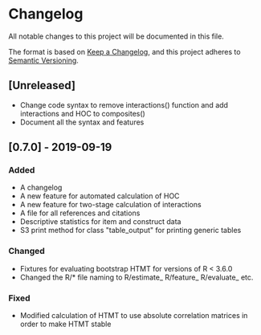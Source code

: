 # Changelog
All notable changes to this project will be documented in this file.

The format is based on [Keep a Changelog](https://keepachangelog.com/en/1.0.0/),
and this project adheres to [Semantic Versioning](https://semver.org/spec/v2.0.0.html).

## [Unreleased]
- Change code syntax to remove interactions() function and add interactions and HOC to composites()
- Document all the syntax and features

## [0.7.0] - 2019-09-19
### Added
- A changelog
- A new feature for automated calculation of HOC
- A new feature for two-stage calculation of interactions
- A file for all references and citations
- Descriptive statistics for item and construct data
- S3 print method for class "table_output" for printing generic tables

### Changed
- Fixtures for evaluating bootstrap HTMT for versions of R < 3.6.0
- Changed the R/* file naming to R/estimate_ R/feature_ R/evaluate_ etc.

### Fixed
- Modified calculation of HTMT to use absolute correlation matrices in order to make HTMT stable
